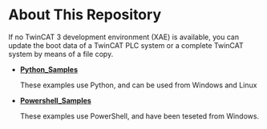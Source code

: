 # About This Repository

If no TwinCAT 3 development environment (XAE) is available, you can update the boot data of a TwinCAT PLC system or a complete TwinCAT system by means of a file copy.


* **[Python_Samples](Python_Samples/README.md)**
    
    These examples use Python, and can be used from Windows and Linux

* **[Powershell_Samples](Powershell_Samples/README.md)**
    
    These examples use PowerShell, and have been teseted from Windows.